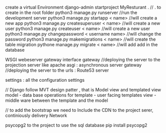 create a virtual Environment
django-admin startproject MyResturant . // . to create in the root folder
python3 manage.py runserver //run the development server
python3 manage.py startapp < name> //will create a new app
python3 manage.py createsuperuser < name> //will create a new user
python3 manage.py createuser < name> //will create a new user
python3 manage.py changepassword < username name> //will change the password
python3 manage.py makemigrations < name> //will create the table migration
pythone manage.py migrate < name> //will add add in the database

WSGI webeserver gateway interface gateway //deploying the server to the projection server like apache
asgi : asynchronous server gateway //deploying the server to the
urls : Route53 server

settings : all the configuration settings

// Django follow MVT design patter , that is Model view and templated view
model - data base operations for
template - user facing templates
view - middle ware between the template and the model

// to add the bootstrap we need to Include the CDN to the project serer,
continiously delivery Network

psycopg2 to the project to use the sql database
pip install psycopg2
